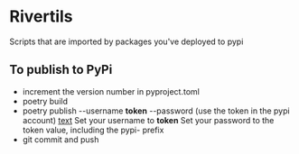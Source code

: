 # Rivertils

Scripts that are imported by packages you've deployed to pypi

## To publish to PyPi 

- increment the version number in pyproject.toml
- poetry build
- poetry publish --username __token__ --password (use the token in the pypi account) [text](https://pypi.org/manage/account/token/)
Set your username to __token__
Set your password to the token value, including the pypi- prefix
- git commit and push